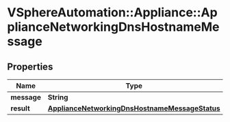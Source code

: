 # VSphereAutomation::Appliance::ApplianceNetworkingDnsHostnameMessage

## Properties
Name | Type | Description | Notes
------------ | ------------- | ------------- | -------------
**message** | **String** | message | [optional] 
**result** | [**ApplianceNetworkingDnsHostnameMessageStatus**](ApplianceNetworkingDnsHostnameMessageStatus.md) |  | [optional] 


